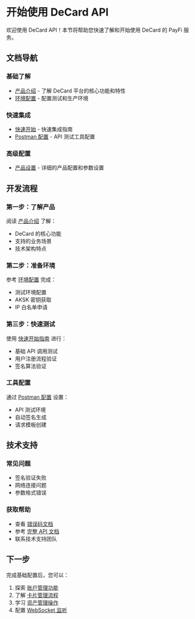 # 开始使用 DeCard API

欢迎使用 DeCard API！本节将帮助您快速了解和开始使用 DeCard 的 PayFi 服务。

## 文档导航

### 基础了解
- [产品介绍](Introduction.md) - 了解 DeCard 平台的核心功能和特性
- [环境配置](environments.md) - 配置测试和生产环境

### 快速集成
- [快速开始](quickstart.md) - 快速集成指南
- [Postman 配置](postmansetup.md) - API 测试工具配置

### 高级配置
- [产品设置](ProductSettings.md) - 详细的产品配置和参数设置

## 开发流程

### 第一步：了解产品
阅读 [产品介绍](Introduction.md) 了解：
- DeCard 的核心功能
- 支持的业务场景
- 技术架构特点

### 第二步：准备环境
参考 [环境配置](environments.md) 完成：
- 测试环境配置
- AKSK 密钥获取
- IP 白名单申请

### 第三步：快速测试
使用 [快速开始指南](quickstart.md) 进行：
- 基础 API 调用测试
- 用户注册流程验证
- 签名算法验证

### 工具配置
通过 [Postman 配置](postmansetup.md) 设置：
- API 测试环境
- 自动签名生成
- 请求模板创建

## 技术支持

### 常见问题
- 签名验证失败
- 网络连接问题
- 参数格式错误

### 获取帮助
- 查看 [错误码文档](../../error-code/readme.md)
- 参考 [完整 API 文档](../../README.md)
- 联系技术支持团队

## 下一步

完成基础配置后，您可以：

1. 探索 [账户管理功能](../account/abount.md)
2. 了解 [卡片管理流程](../card/abount.md)
3. 学习 [资产管理操作](../asset/abount.md)
4. 配置 [WebSocket 监听](../websocket/abount.md)

